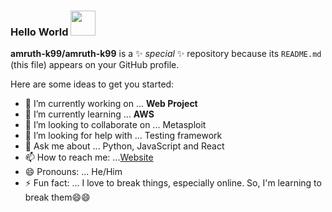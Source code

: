 ### Hello World <img src="https://github.com/itsvinayak/itsvinayak/blob/master/assets/Hi.gif" width="40px">


**amruth-k99/amruth-k99** is a ✨ _special_ ✨ repository because its `README.md` (this file) appears on your GitHub profile.

Here are some ideas to get you started:

- 🔭 I’m currently working on ... <b>Web Project</b>
- 🌱 I’m currently learning ... <b>AWS</b>
- 👯 I’m looking to collaborate on ... Metasploit
- 🤔 I’m looking for help with ... Testing framework
- 💬 Ask me about ... Python, JavaScript and React 
- 📫 How to reach me: ...[Website](http://www.therealscripts.com/author)
- 😄 Pronouns: ... He/Him
- ⚡ Fun fact: ... I love to break things, especially online. So, I'm learning to break them😄😄

